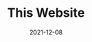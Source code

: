 ---
layout: page
title: This Website
description: This website is developed and hosted on GitHub
highlights:
img: /assets/img/icons/milky_way.png
redirect: https://github.com/SK1Y101/sk1y101.github.io
category: fun
date: "2021-12-08"
---